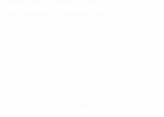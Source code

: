 # Homework 10 Questions #
1. The difference between different selector types:
      -an asterisk * is a universal selector, it will apply to everything on the page.
      -an id will apply to an individual corresponding id attribute in the class, an element can have only one ID attribute. I would use this if, for example, I had 5 <div> sections, and I wanted them all to be the same in every way except for one needed to be a different color.
      -a class attribute is a way to group attributes for different elements. Different elements can share a class name, and an element can have more than one class.
      -an element is within the <> tags, and can be styled directly within the element. For example: <body style="color: white;">

2. I picked black, gold, and white for my colors. I was trying to get a vintage, yet flashy look to go along with my 20's theme.
      -Black: 0, 0, 0: # 000000
      -FloralWhite: 255, 250, 240: # FFFAF0
      -Gold: 255, 215, 0: # FFD700

3. I feel like I was kind of getting a handle on simple styling in the <style> section of html. For some reason transferring it to a css felt confusing and disjointed. I also realized I've kind of been avoiding ID's and class attributes, and applying them here felt like a lot! I also was having a hard time seeing what was actually being affected when I made changes to the css. As always, a lot of experimentation and extra research made all the difference!
